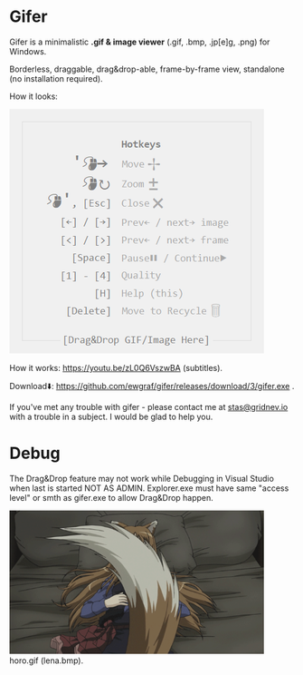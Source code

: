 # Gifer
Gifer is a minimalistic **.gif & image viewer** (.gif, .bmp, .jp[e]g, .png) for Windows.

Borderless, draggable, drag&drop-able, frame-by-frame view, standalone (no installation required).

How it looks:

<img src="https://github.com/ewgraf/gifer/blob/master/help.png?raw=true" class="box-shadow-extra-large">

How it works: https://youtu.be/zL0Q6VszwBA (subtitles).

Download⬇️: https://github.com/ewgraf/gifer/releases/download/3/gifer.exe .

If you've met any trouble with gifer - please contact me at stas@gridnev.io with a trouble in a subject. I would be glad to help you.

# Debug
The Drag&Drop feature may not work while Debugging in Visual Studio when last is started NOT AS ADMIN. Explorer.exe must have same "access level" or smth as gifer.exe to allow Drag&Drop happen.

<img src="https://github.com/ewgraf/gifer/blob/master/horo.gif?raw=true" width="450px">
horo.gif (lena.bmp).
